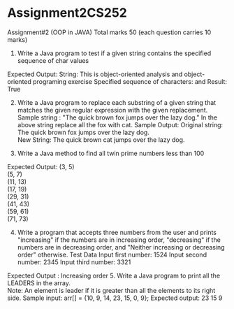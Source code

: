 # Assignment2CS252
Assignment#2 (OOP in JAVA)
Total marks 50 (each question carries 10 marks)

1.	Write a Java program to test if a given string contains the specified sequence of char values

Expected Output:
String: This is object-oriented analysis and object-oriented programing exercise
Specified sequence of characters: and
Result: True 

2.	Write a Java program to replace each substring of a given string that matches the given regular expression with the given replacement.
Sample string : "The quick brown fox jumps over the lazy dog."
In the above string replace all the fox with cat.
Sample Output: 
Original string: The quick brown fox jumps over the lazy dog.                                                 
New String: The quick brown cat jumps over the lazy dog.


3.	Write a Java method to find all twin prime numbers less than 100

Expected Output:
(3, 5)                                                   
(5, 7)                                                   
(11, 13)                                                 
(17, 19)                                                 
(29, 31)                                                 
(41, 43)                                                 
(59, 61)                                                 
(71, 73) 


4.	Write a program that accepts three numbers from the user and prints "increasing" if the numbers are in increasing order, "decreasing" if the numbers are in decreasing order, and "Neither increasing or decreasing order" otherwise.
Test Data
Input first number: 1524
Input second number: 2345
Input third number: 3321

Expected Output :
Increasing order
5.	Write a Java program to print all the LEADERS in the array.    
Note: An element is leader if it is greater than all the elements to its right side.
Sample input: arr[] = {10, 9, 14, 23, 15, 0, 9};
Expected output: 23 15  9



